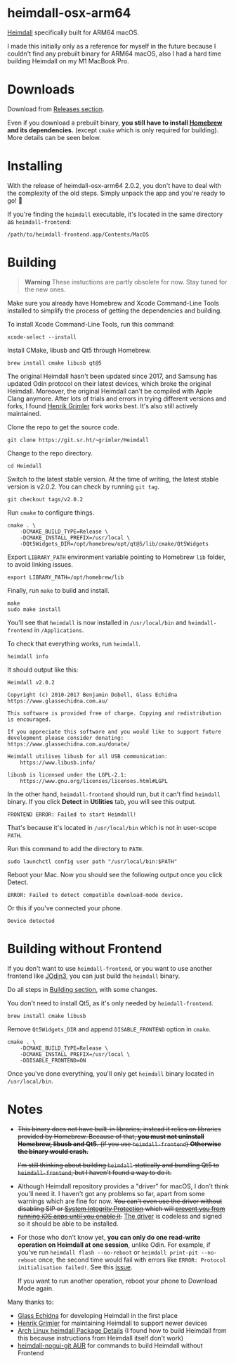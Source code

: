 # heimdall-osx-arm64

[Heimdall](https://www.glassechidna.com.au/heimdall) specifically built for ARM64 macOS.

I made this initially only as a reference for myself in the future
because I couldn't find any prebuilt binary for ARM64 macOS,
also I had a hard time building Heimdall on my M1 MacBook Pro.

# Downloads

Download from [Releases section](https://github.com/fathonix/heimdall-osx-arm64/releases/latest).

Even if you download a prebuilt binary, **you still have to install [Homebrew](https://brew.sh) and its dependencies.**
(except `cmake` which is only required for building).
More details can be seen below.

# Installing

With the release of heimdall-osx-arm64 2.0.2, you don't have to deal with the complexity
of the old steps. Simply unpack the app and you're ready to go! 🥳

If you're finding the `heimdall` executable, it's located in the same directory
as `heimdall-frontend`:

    /path/to/heimdall-frontend.app/Contents/MacOS

# Building

> **Warning** These instuctions are partly obsolete for now. Stay tuned for the new ones.

Make sure you already have Homebrew and Xcode Command-Line Tools installed to simplify the process of getting the dependencies and building.

To install Xcode Command-Line Tools, run this command:

    xcode-select --install

Install CMake, libusb and Qt5 through Homebrew.

    brew install cmake libusb qt@5

The original Heimdall hasn't been updated since 2017,
and Samsung has updated Odin protocol on their latest devices, which broke the original Heimdall.
Moreover, the original Heimdall can't be compiled with Apple Clang anymore.
After lots of trials and errors in trying different versions and forks,
I found [Henrik Grimler](https://github.com/Grimler91) fork works best.
It's also still actively maintained.

Clone the repo to get the source code.

    git clone https://git.sr.ht/~grimler/Heimdall

Change to the repo directory.

    cd Heimdall

Switch to the latest stable version.
At the time of writing, the latest stable version is v2.0.2.
You can check by running `git tag`.

    git checkout tags/v2.0.2

Run `cmake` to configure things.

    cmake . \
        -DCMAKE_BUILD_TYPE=Release \
        -DCMAKE_INSTALL_PREFIX=/usr/local \
        -DQt5Widgets_DIR=/opt/homebrew/opt/qt@5/lib/cmake/Qt5Widgets

Export `LIBRARY_PATH` environment variable pointing to Homebrew `lib` folder, to avoid linking issues.

    export LIBRARY_PATH=/opt/homebrew/lib

Finally, run `make` to build and install.

    make
    sudo make install

You'll see that `heimdall` is now installed in `/usr/local/bin` and `heimdall-frontend` in `/Applications`.

To check that everything works, run `heimdall`.

    heimdall info

It should output like this:

    Heimdall v2.0.2

    Copyright (c) 2010-2017 Benjamin Dobell, Glass Echidna
    https://www.glassechidna.com.au/

    This software is provided free of charge. Copying and redistribution is encouraged.

    If you appreciate this software and you would like to support future development please consider donating:
    https://www.glassechidna.com.au/donate/

    Heimdall utilises libusb for all USB communication:
        https://www.libusb.info/

    libusb is licensed under the LGPL-2.1:
        https://www.gnu.org/licenses/licenses.html#LGPL

In the other hand, `heimdall-frontend` should run, but it can't find `heimdall` binary.
If you click **Detect** in **Utilities** tab, you will see this output.

    FRONTEND ERROR: Failed to start Heimdall!

That's because it's located in `/usr/local/bin` which is not in user-scope `PATH`.

Run this command to add the directory to `PATH`.

    sudo launchctl config user path "/usr/local/bin:$PATH"

Reboot your Mac. Now you should see the following output once you click Detect.

    ERROR: Failed to detect compatible download-mode device.

Or this if you've connected your phone.

    Device detected

# Building without Frontend

If you don't want to use `heimdall-frontend`,
or you want to use another frontend like [JOdin3](https://github.com/GameTheory-/jodin3),
you can just build the `heimdall` binary.

Do all steps in [Building section](#building), with some changes.

You don't need to install Qt5, as it's only needed by `heimdall-frontend`.

    brew install cmake libusb

Remove `Qt5Widgets_DIR` and append `DISABLE_FRONTEND` option in `cmake`.

    cmake . \
        -DCMAKE_BUILD_TYPE=Release \
        -DCMAKE_INSTALL_PREFIX=/usr/local \
        -DDISABLE_FRONTEND=ON

Once you've done everything, you'll only get `heimdall` binary located in `/usr/local/bin`.

# Notes

* ~~This binary does not have built-in libraries; instead it relies on libraries provided by Homebrew. Because of that, **you must not uninstall Homebrew, libusb and Qt5.** (if you use `heimdall-frontend`) **Otherwise the binary would crash.**~~

  ~~I'm still thinking about building `heimdall` statically and bundling Qt5 to `heimdall-frontend`, but I haven't found a way to do it.~~

* Although Heimdall repository provides a "driver" for macOS, I don't think you'll need it. I haven't got any problems so far, apart from some warnings which are fine for now. ~~You can't even use the driver without disabling SIP or [System Integrity Protection](https://support.apple.com/en-us/HT204899) which will [prevent you from running iOS apps until you enable it](https://forums.macrumors.com/threads/if-you-disable-sip-all-you-ios-apps-will-stop-working-on-your-m1.2269661/).~~ [The driver](https://github.com/Benjamin-Dobell/Heimdall/tree/master/OSX) is codeless and signed so it should be able to be installed.

* For those who don't know yet, **you can only do one read-write operation on Heimdall at one session**, unlike Odin. For example, if you've run `heimdall flash --no-reboot` or `heimdall print-pit --no-reboot` once, the second time would fail with errors like `ERROR: Protocol initialisation failed!`. See this [issue](https://github.com/Benjamin-Dobell/Heimdall/issues/413#issuecomment-336619935).

  If you want to run another operation, reboot your phone to Download Mode again.

Many thanks to:

* [Glass Echidna](https://www.glassechidna.com.au) for developing Heimdall in the first place
* [Henrik Grimler](https://github.com/Grimler91) for maintaining Heimdall to support newer devices
* [Arch Linux heimdall Package Details](https://archlinux.org/packages/community/x86_64/heimdall/) (I found how to build Heimdall from this because instructions from Heimdall itself don't work)
* [heimdall-nogui-git AUR](https://aur.archlinux.org/packages/heimdall-nogui-git) for commands to build Heimdall without Frontend
